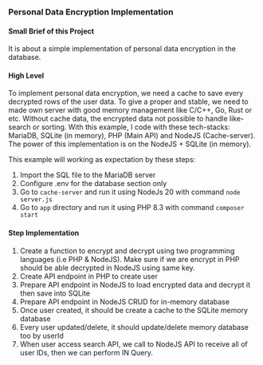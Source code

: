 ### Personal Data Encryption Implementation

#### Small Brief of this Project

It is about a simple implementation of personal data encryption in the database.

#### High Level

To implement personal data encryption, we need a cache to save every decrypted rows of the user data. To give a proper and stable, we need to made own server with good memory management like C/C++, Go, Rust or etc. Without cache data, the encrypted data not possible to handle like-search or sorting. With this example, I code with these tech-stacks: MariaDB, SQLite (in memory), PHP (Main API) and NodeJS (Cache-server).
The power of this implementation is on the NodeJS + SQLite (in memory).

This example will working as expectation by these steps:
1. Import the SQL file to the MariaDB server
2. Configure .env for the database section only
3. Go to `cache-server` and run it using NodeJs 20 with command `node server.js`
4. Go to `app` directory and run it using PHP 8.3 with command `composer start`


#### Step Implementation

1. Create a function to encrypt and decrypt using two programming languages (i.e PHP & NodeJS). Make sure if we are encrypt in PHP should be able decrypted in NodeJS using same key.
2. Create API endpoint in PHP to create user
3. Prepare API endpoint in NodeJS to load encrypted data and decrypt it then save into SQLite
4. Prepare API endpoint in NodeJS CRUD for in-memory database
5. Once user created, it should be create a cache to the SQLite memory database
6. Every user updated/delete, it should update/delete memory database too by userId
7. When user access search API, we call to NodeJS API to receive all of user IDs, then we can perform IN Query.